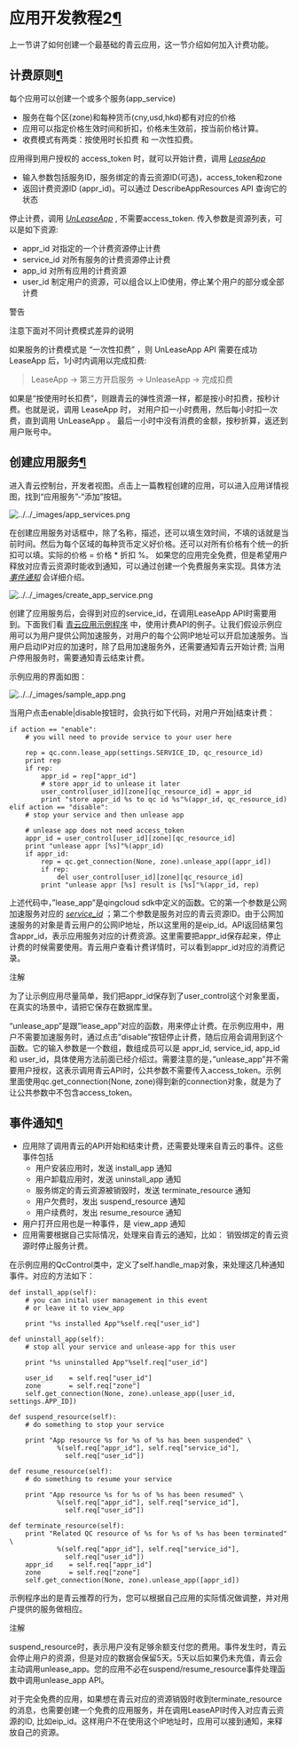 ---
---

# 应用开发教程2[¶](#app-common-tutorial2 "永久链接至标题")

上一节讲了如何创建一个最基础的青云应用，这一节介绍如何加入计费功能。

## 计费原则[¶](#id2 "永久链接至标题")

每个应用可以创建一个或多个服务(app_service)

*   服务在每个区(zone)和每种货币(cny,usd,hkd)都有对应的价格
*   应用可以指定价格生效时间和折扣，价格未生效前，按当前价格计算。
*   收费模式有两类：按使用时长扣费 和 一次性扣费。

应用得到用户授权的 access_token 时，就可以开始计费，调用 [_LeaseApp_](../api/lease_app.html#app-api-lease-app)

*   输入参数包括服务ID，服务绑定的青云资源ID(可选)，access_token和zone
*   返回计费资源ID (appr_id)。可以通过 DescribeAppResources API 查询它的状态

停止计费，调用 [_UnLeaseApp_](../../appcenter1/api/unlease_app.html#app-api-unlease-app) , 不需要access_token. 传入参数是资源列表，可以是如下资源:

*   appr_id 对指定的一个计费资源停止计费
*   service_id 对所有服务的计费资源停止计费
*   app_id 对所有应用的计费资源
*   user_id 制定用户的资源，可以组合以上ID使用，停止某个用户的部分或全部计费

警告

注意下面对不同计费模式差异的说明

如果服务的计费模式是 “一次性扣费” ，则 UnLeaseApp API 需要在成功 LeaseApp 后，1小时内调用以完成扣费:

> LeaseApp -> 第三方开启服务 -> UnleaseApp -> 完成扣费

如果是“按使用时长扣费”，则跟青云的弹性资源一样，都是按小时扣费，按秒计费。也就是说，调用 LeaseApp 时， 对用户扣一小时费用，然后每小时扣一次费，直到调用 UnLeaseApp 。 最后一小时中没有消费的金额，按秒折算，返还到用户账号中。

## 创建应用服务[¶](#service-id "永久链接至标题")

进入青云控制台，开发者视图。点击上一篇教程创建的应用，可以进入应用详情视图，找到“应用服务”-“添加”按钮。

![../../_images/app_services.png](../_images/app_services.png)

在创建应用服务对话框中，除了名称，描述，还可以填生效时间，不填的话就是当前时间。然后为每个区域的每种货币定义好价格。还可以对所有价格有个统一的折扣可以填。实际的价格 = 价格 * 折扣 %。 如果您的应用完全免费，但是希望用户释放对应青云资源时能收到通知，可以通过创建一个免费服务来实现。具体方法 [_事件通知_](#event-notification) 会详细介绍。

![../../_images/create_app_service.png](../_images/create_app_service.png)

创建了应用服务后，会得到对应的service_id，在调用LeaseApp API时需要用到。下面我们看 [青云应用示例程序](https://github.com/yunify/sample_qc_ap) 中，使用计费API的例子。让我们假设示例应用可以为用户提供公网加速服务，对用户的每个公网IP地址可以开启加速服务。当用户启动IP对应的加速时，除了启用加速服务外，还需要通知青云开始计费; 当用户停用服务时，需要通知青云结束计费。

示例应用的界面如图：

![../../_images/sample_app.png](../_images/sample_app.png)

当用户点击enable|disable按钮时，会执行如下代码，对用户开始|结束计费：

```
if action == "enable":
    # you will need to provide service to your user here

    rep = qc.conn.lease_app(settings.SERVICE_ID, qc_resource_id)
    print rep
    if rep:
        appr_id = rep["appr_id"]
        # store appr_id to unlease it later
        user_control[user_id][zone][qc_resource_id] = appr_id
        print "store appr_id %s to qc id %s"%(appr_id, qc_resource_id)
elif action == "disable":
    # stop your service and then unlease app

    # unlease app does not need access_token
    appr_id = user_control[user_id][zone][qc_resource_id]
    print "unlease appr [%s]"%(appr_id)
    if appr_id:
        rep = qc.get_connection(None, zone).unlease_app([appr_id])
        if rep:
            del user_control[user_id][zone][qc_resource_id]
        print "unlease appr [%s] result is [%s]"%(appr_id, rep)
```

上述代码中，”lease_app”是qingcloud sdk中定义的函数。它的第一个参数是公网加速服务对应的 [_service_id_](../../image_app/common/billing.html#service-id) ；第二个参数是服务对应的青云资源ID。由于公网加速服务的对象是青云用户的公网IP地址，所以这里用的是eip_id。API返回结果包含appr_id，表示应用服务对应的计费资源。这里需要把appr_id保存起来，停止计费的时候需要使用。青云用户查看计费详情时，可以看到appr_id对应的消费记录。

注解

为了让示例应用尽量简单，我们把appr_id保存到了user_control这个对象里面，在真实的场景中，请把它保存在数据库里。

“unlease_app”是跟”lease_app”对应的函数，用来停止计费。在示例应用中，用户不需要加速服务时，通过点击”disable”按钮停止计费，随后应用会调用到这个函数。它的输入参数是一个数组，数组成员可以是 appr_id, service_id, app_id 和 user_id，具体使用方法前面已经介绍过。需要注意的是，”unlease_app”并不需要用户授权，这表示调用青云API时，公共参数不需要传入access_token。示例里面使用qc.get_connection(None, zone)得到新的connection对象，就是为了让公共参数中不包含access_token。

## 事件通知[¶](#event-notification "永久链接至标题")

*   应用除了调用青云的API开始和结束计费，还需要处理来自青云的事件。这些事件包括
    *   用户安装应用时，发送 install_app 通知
    *   用户卸载应用时，发送 uninstall_app 通知
    *   服务绑定的青云资源被销毁时，发送 terminate_resource 通知
    *   用户欠费时，发出 suspend_resource 通知
    *   用户续费时，发出 resume_resource 通知
*   用户打开应用也是一种事件，是 view_app 通知
*   应用需要根据自己实际情况，处理来自青云的通知，比如： 销毁绑定的青云资源时停止服务计费。

在示例应用的QcControl类中，定义了self.handle_map对象，来处理这几种通知事件。对应的方法如下：

```
def install_app(self):
    # you can inital user management in this event
    # or leave it to view_app

    print "%s installed App"%self.req["user_id"]

def uninstall_app(self):
    # stop all your service and unlease-app for this user

    print "%s uninstalled App"%self.req["user_id"]

    user_id    = self.req["user_id"]
    zone       = self.req["zone"]
    self.get_connection(None, zone).unlease_app([user_id, settings.APP_ID])

def suspend_resource(self):
    # do something to stop your service

    print "App resource %s for %s of %s has been suspended" \
            %(self.req["appr_id"], self.req["service_id"],
              self.req["user_id"])

def resume_resource(self):
    # do something to resume your service

    print "App resource %s for %s of %s has been resumed" \
            %(self.req["appr_id"], self.req["service_id"],
              self.req["user_id"])

def terminate_resource(self):
    print "Related QC resource of %s for %s of %s has been terminated" \
            %(self.req["appr_id"], self.req["service_id"],
              self.req["user_id"])
    appr_id    = self.req["appr_id"]
    zone       = self.req["zone"]
    self.get_connection(None, zone).unlease_app([appr_id])
```

示例程序出的是青云推荐的行为，您可以根据自己应用的实际情况做调整，并对用户提供的服务做相应。

注解

suspend_resource时，表示用户没有足够余额支付您的费用。事件发生时，青云会停止用户的资源，但是对应的数据会保留5天。5天以后如果仍未充值，青云会主动调用unlease_app。您的应用不必在suspend/resume_resource事件处理函数中调用unlease_app API。

对于完全免费的应用，如果想在青云对应的资源销毁时收到terminate_resource的消息，也需要创建一个免费的应用服务，并在调用LeaseAPI时传入对应青云资源的ID, 比如eip_id。这样用户不在使用这个IP地址时，应用可以接到通知，来释放自己的资源。
